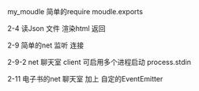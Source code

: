my_moudle
    简单的require moudle.exports

2-4
    读Json 文件 渲染html 返回

2-9  简单的net 监听 连接

2-9-2 net 聊天室 client 可启用多个进程启动   process.stdin

2-11 电子书的net 聊天室 加上 自定的EventEmitter